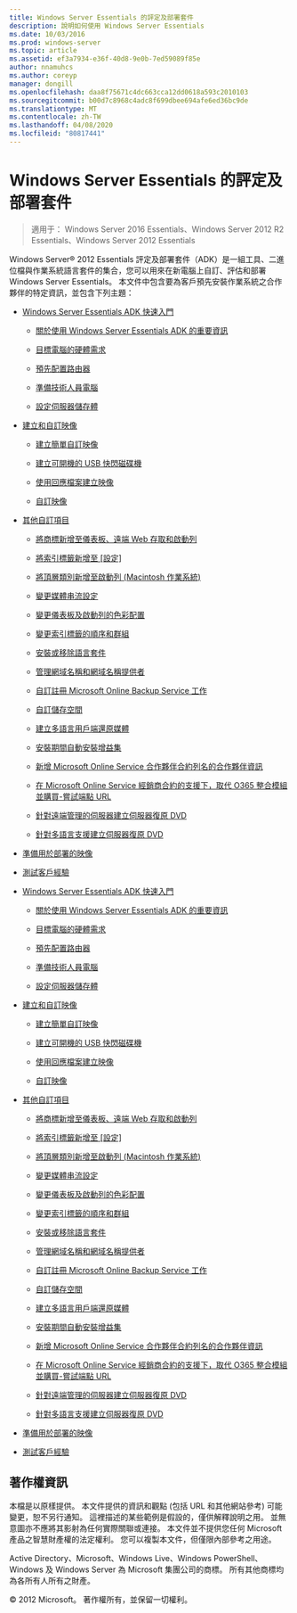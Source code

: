 ```yaml
---
title: Windows Server Essentials 的評定及部署套件
description: 說明如何使用 Windows Server Essentials
ms.date: 10/03/2016
ms.prod: windows-server
ms.topic: article
ms.assetid: ef3a7934-e36f-40d8-9e0b-7ed59089f85e
author: nnamuhcs
ms.author: coreyp
manager: dongill
ms.openlocfilehash: daa8f75671c4dc663cca12dd0618a593c2010103
ms.sourcegitcommit: b00d7c8968c4adc8f699dbee694afe6ed36bc9de
ms.translationtype: MT
ms.contentlocale: zh-TW
ms.lasthandoff: 04/08/2020
ms.locfileid: "80817441"
---
```

# <a name="assessment-and-deployment-kit-for-windows-server-essentials"></a>Windows Server Essentials 的評定及部署套件

>適用于： Windows Server 2016 Essentials、Windows Server 2012 R2 Essentials、Windows Server 2012 Essentials

Windows Server&reg; 2012 Essentials 評定及部署套件（ADK）是一組工具、二進位檔與作業系統語言套件的集合，您可以用來在新電腦上自訂、評估和部署 Windows Server Essentials。 本文件中包含要為客戶預先安裝作業系統之合作夥伴的特定資訊，並包含下列主題：  
  

-   [Windows Server Essentials ADK 快速入門](Getting-Started-with-the-Windows-Server-Essentials-ADK.md)  
  
    -   [關於使用 Windows Server Essentials ADK 的重要資訊](Important-Information-for-Using-the-Windows-Server-Essentials-ADK.md)  
  
    -   [目標電腦的硬體需求](Hardware-Requirements-for-the-Target-Computer.md)  
  
    -   [預先配置路由器](Preconfiguring-a-Router.md)  
  
    -   [準備技術人員電腦](Prepare-the-Technician-Computer.md)  
  
    -   [設定伺服器儲存體](Configure-Server-Storage.md)  
  
-   [建立和自訂映像](Creating-and-Customizing-the-Image.md)  
  
    -   [建立簡單自訂映像](Create-a-Simple-Customized-Image.md)  
  
    -   [建立可開機的 USB 快閃磁碟機](Create-a-Bootable-USB-Flash-Drive.md)  
  
    -   [使用回應檔案建立映像](Create-an-Image-By-Using-Answer-Files.md)  
  
    -   [自訂映像](Customize-the-Image.md)  
  
-   [其他自訂項目](Additional-Customizations.md)  
  
    -   [將商標新增至儀表板、遠端 Web 存取和啟動列](Add-Branding-to-the-Dashboard--Remote-Web-Access--and-Launchpad.md)  
  
    -   [將索引標籤新增至 [設定]](Add-a-Tab-to-Settings.md)  
  
    -   [將頂層類別新增至啟動列 (Macintosh 作業系統)](Add-Top-Level-Categories-to-the-Launchpad--Macintosh-Operating-System-.md)  
  
    -   [變更媒體串流設定](Change-Media-Streaming-Settings.md)  
  
    -   [變更儀表板及啟動列的色彩配置](Change-the-Color-Scheme-of-the-Dashboard-and-Launchpad.md)  
  
    -   [變更索引標籤的順序和群組](Change-the-Order-and-Grouping-of-Tabs.md)  
  
    -   [安裝或移除語言套件](Install-or-Remove-Language-Packs.md)  
  
    -   [管理網域名稱和網域名稱提供者](Manage-Domain-Names-and-Domain-Name-Providers.md)  
  
    -   [自訂註冊 Microsoft Online Backup Service 工作](Customize-Sign-Up-for-Microsoft-Online-Backup-Service-task.md)  
  
    -   [自訂儲存空間](Customize-Storage-Spaces.md)  
  
    -   [建立多語言用戶端還原媒體](Build-Multi-Language-Client-Restore-Media.md)  
  
    -   [安裝期間自動安裝增益集](Automate-Installation-of-Add-Ins-During-Setup.md)  
  
    -   [新增 Microsoft Online Service 合作夥伴合約列名的合作夥伴資訊](Add-Microsoft-Online-Service-Partner-Agreement-Partner-of-Record-Information.md)  
  
    -   [在 Microsoft Online Service 經銷商合約的支援下，取代 O365 整合模組並購買-嘗試端點 URL](Replace-O365-Integration-Module-Buy-Try-Endpoint-URL-in-Support-of-Microsoft-Online-Service-Reseller-Agreement.md)  
  
    -   [針對遠端管理的伺服器建立伺服器復原 DVD](Create-a-Server-Recovery-DVD-for-Remotely-Administered-Servers.md)  
  
    -   [針對多語言支援建立伺服器復原 DVD](Create-a-Server-Recovery-DVD-for-Multi-Language-Support.md)  
  
-   [準備用於部署的映像](Preparing-the-Image-for-Deployment.md)  
  
-   [測試客戶經驗](Testing-the-Customer-Experience.md)  

-   [Windows Server Essentials ADK 快速入門](../install/Getting-Started-with-the-Windows-Server-Essentials-ADK.md)  
  
    -   [關於使用 Windows Server Essentials ADK 的重要資訊](../install/Important-Information-for-Using-the-Windows-Server-Essentials-ADK.md)  
  
    -   [目標電腦的硬體需求](../install/Hardware-Requirements-for-the-Target-Computer.md)  
  
    -   [預先配置路由器](../install/Preconfiguring-a-Router.md)  
  
    -   [準備技術人員電腦](../install/Prepare-the-Technician-Computer.md)  
  
    -   [設定伺服器儲存體](../install/Configure-Server-Storage.md)  
  
-   [建立和自訂映像](../install/Creating-and-Customizing-the-Image.md)  
  
    -   [建立簡單自訂映像](../install/Create-a-Simple-Customized-Image.md)  
  
    -   [建立可開機的 USB 快閃磁碟機](../install/Create-a-Bootable-USB-Flash-Drive.md)  
  
    -   [使用回應檔案建立映像](../install/Create-an-Image-By-Using-Answer-Files.md)  
  
    -   [自訂映像](../install/Customize-the-Image.md)  
  
-   [其他自訂項目](../install/Additional-Customizations.md)  
  
    -   [將商標新增至儀表板、遠端 Web 存取和啟動列](../install/Add-Branding-to-the-Dashboard--Remote-Web-Access--and-Launchpad.md)  
  
    -   [將索引標籤新增至 [設定]](../install/Add-a-Tab-to-Settings.md)  
  
    -   [將頂層類別新增至啟動列 (Macintosh 作業系統)](../install/Add-Top-Level-Categories-to-the-Launchpad--Macintosh-Operating-System-.md)  
  
    -   [變更媒體串流設定](../install/Change-Media-Streaming-Settings.md)  
  
    -   [變更儀表板及啟動列的色彩配置](../install/Change-the-Color-Scheme-of-the-Dashboard-and-Launchpad.md)  
  
    -   [變更索引標籤的順序和群組](../install/Change-the-Order-and-Grouping-of-Tabs.md)  
  
    -   [安裝或移除語言套件](../install/Install-or-Remove-Language-Packs.md)  
  
    -   [管理網域名稱和網域名稱提供者](../install/Manage-Domain-Names-and-Domain-Name-Providers.md)  
  
    -   [自訂註冊 Microsoft Online Backup Service 工作](../install/Customize-Sign-Up-for-Microsoft-Online-Backup-Service-task.md)  
  
    -   [自訂儲存空間](../install/Customize-Storage-Spaces.md)  
  
    -   [建立多語言用戶端還原媒體](../install/Build-Multi-Language-Client-Restore-Media.md)  
  
    -   [安裝期間自動安裝增益集](../install/Automate-Installation-of-Add-Ins-During-Setup.md)  
  
    -   [新增 Microsoft Online Service 合作夥伴合約列名的合作夥伴資訊](../install/Add-Microsoft-Online-Service-Partner-Agreement-Partner-of-Record-Information.md)  
  
    -   [在 Microsoft Online Service 經銷商合約的支援下，取代 O365 整合模組並購買-嘗試端點 URL](../install/Replace-O365-Integration-Module-Buy-Try-Endpoint-URL-in-Support-of-Microsoft-Online-Service-Reseller-Agreement.md)  
  
    -   [針對遠端管理的伺服器建立伺服器復原 DVD](../install/Create-a-Server-Recovery-DVD-for-Remotely-Administered-Servers.md)  
  
    -   [針對多語言支援建立伺服器復原 DVD](../install/Create-a-Server-Recovery-DVD-for-Multi-Language-Support.md)  
  
-   [準備用於部署的映像](../install/Preparing-the-Image-for-Deployment.md)  
  
-   [測試客戶經驗](../install/Testing-the-Customer-Experience.md)  

  
## <a name="copyright-information"></a>著作權資訊  
 本檔是以原樣提供。 本文件提供的資訊和觀點 (包括 URL 和其他網站參考) 可能變更，恕不另行通知。 這裡描述的某些範例是假設的，僅供解釋說明之用。 並無意圖亦不應將其影射為任何實際關聯或連接。 本文件並不提供您任何 Microsoft 產品之智慧財產權的法定權利。 您可以複製本文件，但僅限內部參考之用途。  
  
 Active Directory、Microsoft、Windows Live、Windows PowerShell、Windows 及 Windows Server 為 Microsoft 集團公司的商標。 所有其他商標均為各所有人所有之財產。  
  
 &copy; 2012 Microsoft。 著作權所有，並保留一切權利。
